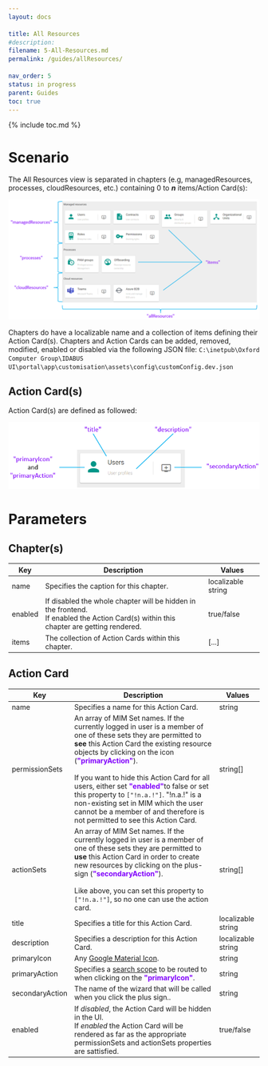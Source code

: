 ```yaml
---
layout: docs

title: All Resources
#description:
filename: 5-All-Resources.md
permalink: /guides/allResources/

nav_order: 5
status: in progress
parent: Guides
toc: true
---
```


{% include toc.md %}

# Scenario

The All Resources view is separated in chapters (e.g, managedResources, processes, cloudResources, etc.) containing 0 to _**n**_ items/Action Card(s):

![image.png](/img/image-ecc9dd54-2960-440e-aea3-2223465be5e8.png)

Chapters do have a localizable name and a collection of items defining their Action Card(s). Chapters and Action Cards can be added, removed, modified, enabled or disabled via the following JSON file:
`C:\inetpub\Oxford Computer Group\IDABUS UI\portal\app\customisation\assets\config\customConfig.dev.json`

## Action Card(s)

Action Card(s) are defined as followed:

![image.png](/img/image-0ad3b057-2849-444c-a90e-132554faf06f.png)

# Parameters
## Chapter(s)

| Key | Description | Values |
|-----|-------------|--------|
| name | Specifies the caption for this chapter. | localizable string |
| enabled | If disabled the whole chapter will be hidden in the frontend.<br> If enabled the Action Card(s) within this chapter are getting rendered. | true/false |
| items | The collection of Action Cards within this chapter. | [...] |

## Action Card

| Key | Description | Values |
|-----|-------------|--------|
| name | Specifies a name for this Action Card. | string |
| permissionSets | An array of MIM Set names. If the currently logged in user is a member of one of these sets they are permitted to **see** this Action Card the existing resource objects by clicking on the icon (<span style="color: #8000FC">**"primaryAction"**</span>).<br><br> If you want to hide this Action Card for all users, either set <span style="color: #8000FC">**"enabled"**</span>to false or set this property to `["!n.a.!"]`. "!n.a.!" is a non-existing set in MIM which the user cannot be a member of and therefore is not permitted to see this Action Card.| string[] |
| actionSets | An array of MIM Set names. If the currently logged in user is a member of one of these sets they are permitted to **use** this Action Card in order to create new resources by clicking on the plus-sign (<span style="color: #8000FC">**"secondaryAction"**</span>).<br><br>Like above, you can set this property to `["!n.a.!"]`, so no one can use the action card.| string[] |
| title | Specifies a title for this Action Card.| localizable string |
| description | Specifies a description for this Action Card. | localizable string |
| primaryIcon | Any [Google Material Icon](https://fonts.google.com/icons?style=baseline). | string |
| primaryAction | Specifies a [search scope](/guides/searchScopes2/) to be routed to when clicking on the <span style="color: #8000FC">**"primaryIcon"**</span>.| string |
| secondaryAction | The name of the wizard that will be called when you click the plus sign.. | string |
| enabled | If _disabled_, the Action Card will be hidden in the UI.<br>If _enabled_ the Action Card will be rendered as far as the appropriate permissionSets and actionSets properties are sattisfied. | true/false |
